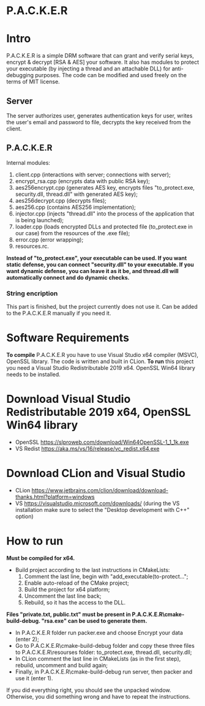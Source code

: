 # P.A.C.K.E.R


# Intro

P.A.C.K.E.R is a simple DRM software that can grant and verify serial keys, encrypt & decrypt [RSA & AES] your software. It also has modules to protect your executable (by injecting a thread and an attachable DLL) for anti-debugging purposes.
The code can be modified and used freely on the terms of MIT license.
 
## Server

The server authorizes user, generates authentication keys for user, writes the user's email and password to file, decrypts the key received from the client.
 
## P.A.C.K.E.R

Internal modules:
1. client.cpp (interactions with server; connections with server);
2. encrypt_rsa.cpp (encrypts data with public RSA key);
3. aes256encrypt.cpp (generates AES key, encrypts files "to_protect.exe, security.dll, thread.dll" with generated AES key); 
4. aes256decrypt.cpp (decrypts files);
5. aes256.cpp (contains AES256 implementation);
6. injector.cpp (injects "thread.dll" into the process of the application that is being launched);
7. loader.cpp (loads encrypted DLLs and protected file (to_protect.exe in our case) from the resources of the .exe file);
8. error.cpp (error wrapping);
9. resources.rc.
  
**Instead of "to_protect.exe", your executable can be used. If you want static defense, you can connect "security.dll" to your executable. If you want dynamic defense, you can leave it as it be, and thread.dll will automatically connect and do dynamic checks.** 

### String encription

This part is finished, but the project currently does not use it. Can be added to the P.A.C.K.E.R manually if you need it. 

# Software Requirements

**To compile** P.A.C.K.E.R you have to use Visual Studio x64 compiler (MSVC), OpenSSL library. The code is written and built in CLion. 
**To run** this project you need a Visual Studio Redistributable 2019 x64. OpenSSL Win64 library needs to be installed. 

# Download Visual Studio Redistributable 2019 x64, OpenSSL Win64 library

* OpenSSL https://slproweb.com/download/Win64OpenSSL-1_1_1k.exe
* VS Redist https://aka.ms/vs/16/release/vc_redist.x64.exe

# Download CLion and Visual Studio

* CLion https://www.jetbrains.com/clion/download/download-thanks.html?platform=windows
* VS https://visualstudio.microsoft.com/downloads/ (during the VS installation make sure to select the "Desktop development with C++" option)

# How to run

**Must be compiled for x64.**
 
* Build project according to the last instructions in CMakeLists:
	1. Comment the last line, begin with "add_executable(to-protect...";
	2. Enable auto-reload of the CMake project;
	3. Build the project for x64 platform;
	4. Uncomment the last line back;
	5. Rebuild, so it has the access to the DLL.

**Files "private.txt, public.txt" must be present in P.A.C.K.E.R\cmake-build-debug. "rsa.exe" can be used to generate them.** 

* In P.A.C.K.E.R folder run packer.exe and choose Encrypt your data (enter 2);
* Go to P.A.C.K.E.R\cmake-build-debug folder and copy these three files to P.A.C.K.E.R\resourses folder: to_protect.exe, thread.dll, security.dll;
* In CLion comment the last line in CMakeLists (as in the first step), rebuild, uncomment and build again;
* Finally, in P.A.C.K.E.R\cmake-build-debug run server, then packer and use it (enter 1).
 
If you did everything right, you should see the unpacked window. Otherwise, you did something wrong and have to repeat the instructions.
